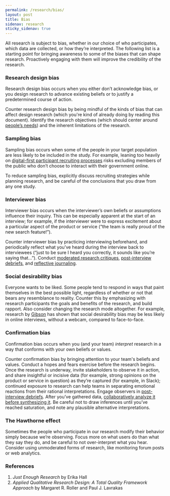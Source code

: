 ```yaml
---
permalink: /research/bias/
layout: post
title: Bias
sidenav: research
sticky_sidenav: true
---
```


All research is subject to bias, whether in our choice of who participates,  which data are collected, or how they’re interpreted. The following list is a starting point for bringing awareness to some of the biases that can shape research. Proactively engaging with them will improve the credibility of the research.

### Research design bias

Research design bias occurs when you either don’t acknowledge bias, or you design research to advance existing beliefs or to justify a predetermined course of action.

Counter research design bias by being mindful of the kinds of bias that can affect design research (which you're kind of already doing by reading this document). Identify the research objectives (which should center around [people’s needs](https://playbook.cio.gov/#play1)) and the inherent limitations of the research.

### Sampling bias

Sampling bias occurs when some of the people in your target population are less likely to be included in the study. For example, leaning too heavily on [digital-first participant recruiting processes](https://18f.gsa.gov/2017/11/08/four-lessons-we-learned-while-building-our-own-design-research-recruiting-tool/) risks excluding members of the public who don’t choose to interact with their government online.

To reduce sampling bias, explicitly discuss recruiting strategies while planning research, and be careful of the conclusions that you draw from any one study.  

### Interviewer bias

Interviewer bias occurs when the interviewer’s own beliefs or assumptions influence their inquiry. This can be especially apparent at the start of an interview; for example, if the interviewer were to express excitement about a particular aspect of the product or service (“the team is really proud of the new search feature!”).

Counter interviewer bias by practicing interviewing beforehand, and periodically reflect what you’ve heard during the interview back to interviewees (“just to be sure I heard you correctly, it sounds like you’re saying that...”). Conduct [moderated research critiques](https://18f.gsa.gov/2018/10/23/two-exercises-for-improving-design-research-through-reflective-practice/), [post-interview debriefs](https://methods.18f.gov/interview-debrief/), and [reflective journaling](https://docs.google.com/document/d/1abY0EJCE4zlPZYlDHak8khYxl-PcNKJW52JwxAd4k6o/edit).

### Social desirability bias

Everyone wants to be liked. Some people tend to respond in ways that paint themselves in the best possible light, regardless of whether or not that bears any resemblance to reality. Counter this by emphasizing with research participants the goals and benefits of the research, and build rapport. Also consider changing the research mode altogether. For example, research by [Gibson](http://eprints.ncrm.ac.uk/1303/1/09-toolkit-email-interviews.pdf) has shown that social desirability bias may be less likely in online interviews, without a webcam, compared to face-to-face.

### Confirmation bias

Confirmation bias occurs when you (and your team) *interpret* research in a way that conforms with your own beliefs or values.

Counter confirmation bias by bringing attention to your team's beliefs and values. Conduct a hopes and fears exercise before the research begins. Once the research is underway, invite stakeholders to observe it in action, and share insightful or incisive data (for example, strong opinions on the product or service in question) as they’re captured (for example, in Slack); continued exposure to research can help teams in separating emotional reactions from their rational interpretations. Engage observers in [post-interview debriefs](https://methods.18f.gov/interview-debrief/). After you’ve gathered data, [collaboratively analyze it before synthesizing it](https://18f.gsa.gov/2018/02/06/getting-partners-on-board-with-research-findings/). Be careful not to draw inferences until you’ve reached saturation, and note any plausible alternative interpretations.

### The Hawthorne effect

Sometimes the people who participate in our research modify their behavior simply because we’re observing. Focus more on what users do than what they say they do, and be careful to not over-interpret what you hear. Consider using unmoderated forms of research, like monitoring forum posts or web analytics. 

### References
1. *Just Enough Research* by Erika Hall
1. *Applied Qualitative Research Design: A Total Quality Framework Approach* by Margaret R. Roller and Paul J. Lavrakas
